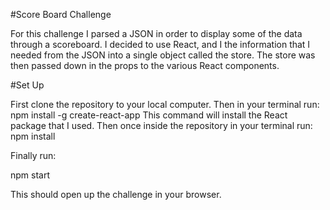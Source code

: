 #Score Board Challenge

For this challenge I parsed a JSON in order to display some of the data through
a scoreboard. I decided to use React, and I the information that I needed from
the JSON into a single object called the store. The store was then passed down
in the props to the various React components.  

#Set Up

First clone the repository to your local computer. Then in your terminal run:
  npm install -g create-react-app
This command will install the React package that I used. Then once inside the
repository in your terminal run:
  npm install

Finally run:

  npm start

This should open up the challenge in your browser.
